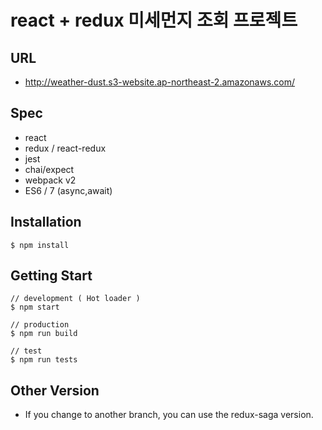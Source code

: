 # react + redux 미세먼지 조회 프로젝트

## URL
- http://weather-dust.s3-website.ap-northeast-2.amazonaws.com/

## Spec
- react
- redux / react-redux
- jest
- chai/expect
- webpack v2
- ES6 / 7 (async,await)

## Installation

```
$ npm install
```

## Getting Start

```
// development ( Hot loader )
$ npm start

// production
$ npm run build

// test
$ npm run tests
```

## Other Version

- If you change to another branch, you can use the redux-saga version.